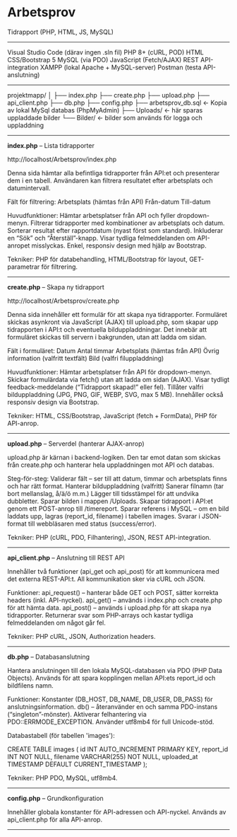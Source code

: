 # Arbetsprov
Tidrapport  (PHP, HTML, JS, MySQL)

-----------------------------------------------------------------------------------------

Visual Studio Code (därav ingen .sln fil)
PHP 8+ (cURL, POD)
HTML
CSS/Bootstrap 5
MySQL (via PDO)
JavaScript (Fetch/AJAX)
REST API-integration
XAMPP (lokal Apache + MySQL-server)
Postman (testa API-anslutning)

-----------------------------------------------------------------------------------------

projektmapp/
│
├── index.php
├── create.php
├── upload.php
├── api_client.php
├── db.php
├── config.php
├── arbetsprov_db.sql       ← Kopia av lokal MySql databas (PhpMyAdmin)
├── Uploads/                ← här sparas uppladdade bilder
└── Bilder/                 ← bilder som används för logga och uppladdning

-----------------------------------------------------------------------------------------

**index.php** – Lista tidrapporter

http://localhost/Arbetsprov/index.php

Denna sida hämtar alla befintliga tidrapporter från API:et och presenterar dem i en tabell.
Användaren kan filtrera resultatet efter arbetsplats och datumintervall.

Fält för filtrering:
Arbetsplats (hämtas från API)
Från-datum
Till-datum

Huvudfunktioner:
Hämtar arbetsplatser från API och fyller dropdown-menyn.
Filtrerar tidrapporter med kombinationer av arbetsplats och datum.
Sorterar resultat efter rapportdatum (nyast först som standard).
Inkluderar en “Sök” och “Återställ”-knapp.
Visar tydliga felmeddelanden om API-anropet misslyckas.
Enkel, responsiv design med hjälp av Bootstrap.

Tekniker:
PHP för databehandling, HTML/Bootstrap för layout, GET-parametrar för filtrering.

-----------------------------------------------------------------------------------------

**create.php** – Skapa ny tidrapport

http://localhost/Arbetsprov/create.php

Denna sida innehåller ett formulär för att skapa nya tidrapporter.
Formuläret skickas asynkront via JavaScript (AJAX) till upload.php, som skapar upp tidrapporten i API:t och eventuella bilduppladdningar.
Det innebär att formuläret skickas till servern i bakgrunden, utan att ladda om sidan.

Fält i formuläret:
Datum
Antal timmar
Arbetsplats (hämtas från API)
Övrig information (valfritt textfält)
Bild (valfri filuppladdning)

Huvudfunktioner:
Hämtar arbetsplatser från API för dropdown-menyn.
Skickar formulärdata via fetch() utan att ladda om sidan (AJAX).
Visar tydligt feedback-meddelande (“Tidrapport skapad!” eller fel).
Tillåter valfri bilduppladdning (JPG, PNG, GIF, WEBP, SVG, max 5 MB).
Innehåller också responsiv design via Bootstrap.

Tekniker:
HTML, CSS/Bootstrap, JavaScript (fetch + FormData), PHP för API-anrop.

-----------------------------------------------------------------------------------------

**upload.php** – Serverdel (hanterar AJAX-anrop)

upload.php är kärnan i backend-logiken.
Den tar emot datan som skickas från create.php och hanterar hela uppladdningen mot API och databas.

Steg-för-steg:
Validerar fält – ser till att datum, timmar och arbetsplats finns och har rätt format.
Hanterar bilduppladdning (valfritt)
Sanerar filnamn (tar bort mellanslag, å/ä/ö m.m.)
Lägger till tidsstämpel för att undvika dubbletter.
Sparar bilden i mappen /Uploads.
Skapar tidrapport i API:et genom ett POST-anrop till /timereport.
Sparar referens i MySQL – om en bild laddats upp, lagras (report_id, filename) i tabellen images.
Svarar i JSON-format till webbläsaren med status (success/error).

Tekniker:
PHP (cURL, PDO, Filhantering), JSON, REST API-integration.

-----------------------------------------------------------------------------------------

**api_client.php** – Anslutning till REST API

Innehåller två funktioner (api_get och api_post) för att kommunicera med det externa REST-API:t.
All kommunikation sker via cURL och JSON.

Funktioner:
api_request() – hanterar både GET och POST, sätter korrekta headers (inkl. API-nyckel).
api_get() – används i index.php och create.php för att hämta data.
api_post() – används i upload.php för att skapa nya tidrapporter.
Returnerar svar som PHP-arrays och kastar tydliga felmeddelanden om något går fel.

Tekniker:
PHP cURL, JSON, Authorization headers.

-----------------------------------------------------------------------------------------

**db.php** – Databasanslutning 

Hantera anslutningen till den lokala MySQL-databasen via PDO (PHP Data Objects).
Används för att spara kopplingen mellan API:ets report_id och bildfilens namn.

Funktioner:
Konstanter (DB_HOST, DB_NAME, DB_USER, DB_PASS) för anslutningsinformation.
db() – återanvänder en och samma PDO-instans (“singleton”-mönster).
Aktiverar felhantering via PDO::ERRMODE_EXCEPTION.
Använder utf8mb4 för full Unicode-stöd.

Databastabell (för tabellen 'images'):

CREATE TABLE images (
  id INT AUTO_INCREMENT PRIMARY KEY,
  report_id INT NOT NULL,
  filename VARCHAR(255) NOT NULL,
  uploaded_at TIMESTAMP DEFAULT CURRENT_TIMESTAMP
);

Tekniker:
PHP PDO, MySQL, utf8mb4.

-----------------------------------------------------------------------------------------

**config.php** – Grundkonfiguration

Innehåller globala konstanter för API-adressen och API-nyckel.
Används av api_client.php för alla API-anrop.

-----------------------------------------------------------------------------------------

